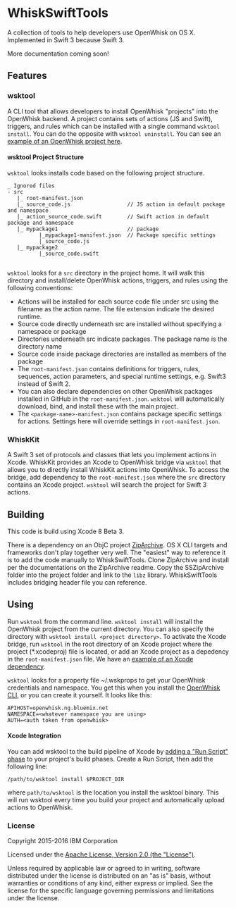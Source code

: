 # WhiskSwiftTools
A collection of tools to help developers use OpenWhisk on OS X.  Implemented in Swift 3 because Swift 3.

More documentation coming soon!

## Features

### wsktool  
A CLI tool that allows developers to install OpenWhisk "projects" into the OpenWhisk backend.  A project contains sets of actions (JS and Swift), triggers, and rules which can be installed with a single command `wsktool install`.  You can do the opposite with `wsktool uninstall`.  You can see an [example of an OpenWhisk project here](https://github.com/openwhisk/openwhisk-package-jira/tree/master/src).

#### wsktool Project Structure
`wsktool` looks installs code based on the following project structure.  

```
_ Ignored files
- src
   |_ root-manifest.json
   |_ source_code.js                  // JS action in default package and namespace
   |_ action_source_code.swift        // Swift action in default package and namespace
   |_ mypackage1                      // package
          |_mypackage1-manifest.json  // Package specific settings
          |_source_code.js
   |_ mypackage2
          |_source_code.swift
          
```

`wsktool` looks for a `src` directory in the project home. It will walk this directory and install/delete OpenWhisk actions, triggers, and rules using the following conventions:

* Actions will be installed for each source code file under src using the filename as the action name.  The file extension indicate the desired runtime.
* Source code directly underneath src are installed without specifying a namespace or package
* Directories underneath src indicate packages.  The package name is the directory name
* Source code inside package directories are installed as members of the package
* The `root-manifest.json` contains definitions for triggers, rules, sequences, action parameters, and special runtime settings, e.g. Swift3 instead of Swift 2.
* You can also declare dependencies on other OpenWhisk packages installed in GitHub in the `root-manifest.json`. `wsktool` will automatically download, bind, and install these with the main project. 
* The `<package-name>-manifest.json` contains package specific settings for actions.  Settings here will override settings in `root-manifest.json`.
  
### WhiskKit
A Swift 3 set of protocols and classes that lets you implement actions in Xcode.  WhiskKit provides an Xcode to OpenWhisk bridge via `wsktool` that allows you to directly install WhiskKit actions into OpenWhisk.  To access the bridge, add dependency to the `root-manifest.json` where the `src` directory contains an Xcode project.  `wsktool` will search the project for Swift 3 actions.

## Building
This code is build using Xcode 8 Beta 3.  

There is a dependency on an ObjC project [ZipArchive](https://github.com/ZipArchive/ZipArchive).  OS X CLI targets and frameworks don't play together very well. The "easiest" way to reference it is to add the code manually to WhiskSwiftTools.  Clone ZipArchive and install per the documentations on the ZipArchive readme. Copy the SSZipArchive folder into the project folder and link to the `libz` library. WhiskSwiftTools includes bridging header file you can reference.

## Using

Run `wsktool` from the command line. `wsktool install` will install the OpenWhisk project from the current directory. You can also specify the directory with `wsktool install <project directory>`.  To activate the Xcode bridge, run `wsktool` in the root directory of an Xcode project where the project (*.xcodeproj) file is located, or add an Xcode project as a depedency in the `root-manifest.json` file.  We have an [example of an Xcode dependency](https://github.com/paulcastro/SwiftDummy).

`wsktool` looks for a property file ~/.wskprops to get your OpenWhisk credentials and namespace.  You get this when you install the [OpenWhisk CLI](https://new-console.ng.bluemix.net/openwhisk/cli), or you can create it yourself.  It looks like this:

```
APIHOST=openwhisk.ng.bluemix.net
NAMESPACE=<whatever namespace you are using>
AUTH=<auth token from openwhisk>
```

#### Xcode Integration
You can add wsktool to the build pipeline of Xcode by [adding a "Run Script" phase](https://developer.apple.com/library/ios/recipes/xcode_help-project_editor/Articles/AddingaRunScriptBuildPhase.html) to your project's build phases.  Create a Run Script, then add the following line:

```
/path/to/wsktool install $PROJECT_DIR
```
where `path/to/wsktool` is the location you install the wsktool binary. This will run wsktool every time you build your project and automatically upload actions to OpenWhisk.

### License

Copyright 2015-2016 IBM Corporation

Licensed under the [Apache License, Version 2.0 (the "License")](http://www.apache.org/licenses/LICENSE-2.0.html).

Unless required by applicable law or agreed to in writing, software distributed under the license is distributed on an "as is" basis, without warranties or conditions of any kind, either express or implied. See the license for the specific language governing permissions and limitations under the license.
